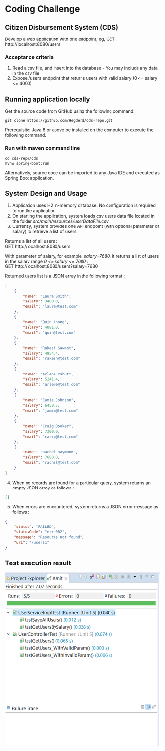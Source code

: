 
# Coding Challenge
## Citizen Disbursement System (CDS)
Develop a web application with one endpoint, eg, GET http://localhost:8080/users

### Acceptance criteria
1. Read a csv file, and insert into the database - You may include any data in the csv file
2. Expose /users endpoint that returns users with valid salary (0 <= salary <= 4000)

## Running application locally
Get the source code from GitHub using the following command.
```
git clone https://github.com/Hegderd/cds-repo.git
```
Prerequisite: Java 8 or above be installed on the computer to execute the following command.

### Run with maven command line
```
cd cds-repo/cds
mvnw spring-boot:run
```

Alternatively, source code can be imported to any Java IDE and executed as Spring Boot application.

## System Design and Usage
1. Application uses H2 in-memory database. No configuration is required to run the application.
2. On starting the application, system loads csv users data file located in the folder *src/main/resources/userDataFile.csv*
3. Currently, system provides one API endpoint (with optional parameter of salary) to retrieve a list of users 

Returns a list of all users : <br />
GET http://localhost:8080/users

With parameter of salary, for example, *salary=7680*, it returns a list of users in the salary range *0 <= salary <= 7680* : <br />
GET http://localhost:8080/users?salary=7680

Returned users list is a JSON array in the following format :

```json
[
    {
        "name": "Laura Smith",
        "salary": 3400.0,
        "email": "laura@test.com"
    },
    {
        "name": "Quin Chong",
        "salary": 4081.0,
        "email": "quin@test.com"
    },
    {
        "name": "Rakesh Sawant",
        "salary": 4954.4,
        "email": "rakesh@test.com"
    },
    {
        "name": "Arlene Yabut",
        "salary": 5241.4,
        "email": "arlene@test.com"
    },
    {
        "name": "Jamie Johnson",
        "salary": 6450.5,
        "email": "jamie@test.com"
    },
    {
        "name": "Craig Booker",
        "salary": 7300.0,
        "email": "carig@test.com"
    },
    {
        "name": "Rachel Raymond",
        "salary": 7680.0,
        "email": "rachel@test.com"
    }
]
```

4. When no records are found for a particular query, system returns an empty JSON array as follows :
```json
[]
```

5. When errors are encountered, system returns a JSON error message as follows :

```json
{
    "status": "FAILED",
    "statusCode": "err-002",
    "message": "Resource not found",
    "uri": "/users1"
}
```

## Test execution result
![Test Results](./TestExecutionResult.PNG)
